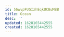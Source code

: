 ```yaml
---
id: 56wvpFUGIzhEqkUCBuMBB
title: Ocean
desc: ''
updated: 1628165442555
created: 1628165442555
---
```


